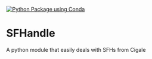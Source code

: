 [![Python Package using Conda](https://github.com/WilfriedMercier/SFHandle/actions/workflows/python-package-conda.yml/badge.svg)](https://github.com/WilfriedMercier/SFHandle/actions/workflows/python-package-conda.yml)

# SFHandle
A python module that easily deals with SFHs from Cigale
